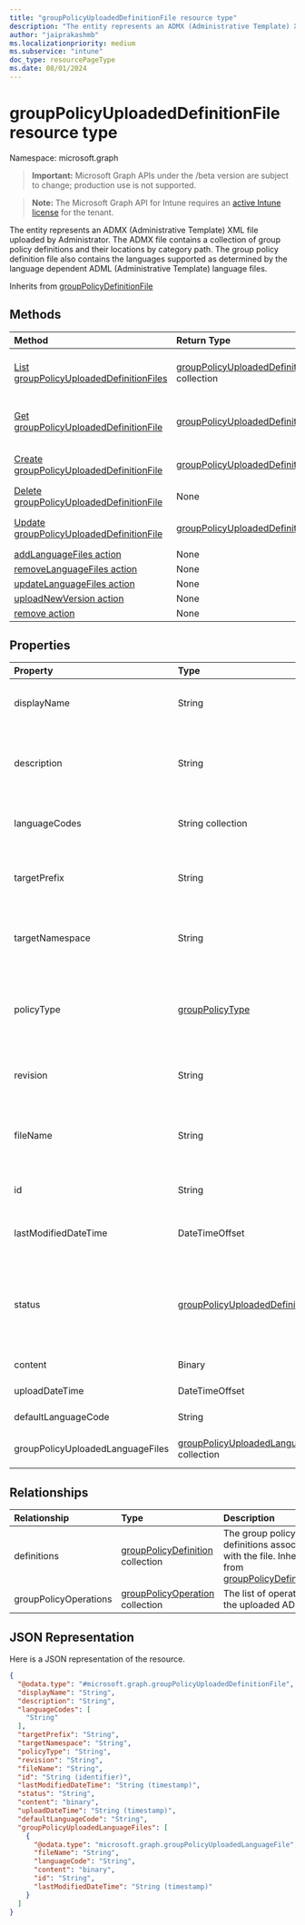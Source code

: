 ```yaml
---
title: "groupPolicyUploadedDefinitionFile resource type"
description: "The entity represents an ADMX (Administrative Template) XML file uploaded by Administrator. The ADMX file contains a collection of group policy definitions and their locations by category path. The group policy definition file also contains the languages supported as determined by the language dependent ADML (Administrative Template) language files."
author: "jaiprakashmb"
ms.localizationpriority: medium
ms.subservice: "intune"
doc_type: resourcePageType
ms.date: 08/01/2024
---
```


# groupPolicyUploadedDefinitionFile resource type

Namespace: microsoft.graph

> **Important:** Microsoft Graph APIs under the /beta version are subject to change; production use is not supported.

> **Note:** The Microsoft Graph API for Intune requires an [active Intune license](https://go.microsoft.com/fwlink/?linkid=839381) for the tenant.

The entity represents an ADMX (Administrative Template) XML file uploaded by Administrator. The ADMX file contains a collection of group policy definitions and their locations by category path. The group policy definition file also contains the languages supported as determined by the language dependent ADML (Administrative Template) language files.


Inherits from [groupPolicyDefinitionFile](../resources/intune-grouppolicy-grouppolicydefinitionfile.md)

## Methods
|Method|Return Type|Description|
|:---|:---|:---|
|[List groupPolicyUploadedDefinitionFiles](../api/intune-grouppolicy-grouppolicyuploadeddefinitionfile-list.md)|[groupPolicyUploadedDefinitionFile](../resources/intune-grouppolicy-grouppolicyuploadeddefinitionfile.md) collection|List properties and relationships of the [groupPolicyUploadedDefinitionFile](../resources/intune-grouppolicy-grouppolicyuploadeddefinitionfile.md) objects.|
|[Get groupPolicyUploadedDefinitionFile](../api/intune-grouppolicy-grouppolicyuploadeddefinitionfile-get.md)|[groupPolicyUploadedDefinitionFile](../resources/intune-grouppolicy-grouppolicyuploadeddefinitionfile.md)|Read properties and relationships of the [groupPolicyUploadedDefinitionFile](../resources/intune-grouppolicy-grouppolicyuploadeddefinitionfile.md) object.|
|[Create groupPolicyUploadedDefinitionFile](../api/intune-grouppolicy-grouppolicyuploadeddefinitionfile-create.md)|[groupPolicyUploadedDefinitionFile](../resources/intune-grouppolicy-grouppolicyuploadeddefinitionfile.md)|Create a new [groupPolicyUploadedDefinitionFile](../resources/intune-grouppolicy-grouppolicyuploadeddefinitionfile.md) object.|
|[Delete groupPolicyUploadedDefinitionFile](../api/intune-grouppolicy-grouppolicyuploadeddefinitionfile-delete.md)|None|Deletes a [groupPolicyUploadedDefinitionFile](../resources/intune-grouppolicy-grouppolicyuploadeddefinitionfile.md).|
|[Update groupPolicyUploadedDefinitionFile](../api/intune-grouppolicy-grouppolicyuploadeddefinitionfile-update.md)|[groupPolicyUploadedDefinitionFile](../resources/intune-grouppolicy-grouppolicyuploadeddefinitionfile.md)|Update the properties of a [groupPolicyUploadedDefinitionFile](../resources/intune-grouppolicy-grouppolicyuploadeddefinitionfile.md) object.|
|[addLanguageFiles action](../api/intune-grouppolicy-grouppolicyuploadeddefinitionfile-addlanguagefiles.md)|None||
|[removeLanguageFiles action](../api/intune-grouppolicy-grouppolicyuploadeddefinitionfile-removelanguagefiles.md)|None||
|[updateLanguageFiles action](../api/intune-grouppolicy-grouppolicyuploadeddefinitionfile-updatelanguagefiles.md)|None||
|[uploadNewVersion action](../api/intune-grouppolicy-grouppolicyuploadeddefinitionfile-uploadnewversion.md)|None||
|[remove action](../api/intune-grouppolicy-grouppolicyuploadeddefinitionfile-remove.md)|None||

## Properties
|Property|Type|Description|
|:---|:---|:---|
|displayName|String|The localized friendly name of the ADMX file. Inherited from [groupPolicyDefinitionFile](../resources/intune-grouppolicy-grouppolicydefinitionfile.md)|
|description|String|The localized description of the policy settings in the ADMX file. The default value is empty. Inherited from [groupPolicyDefinitionFile](../resources/intune-grouppolicy-grouppolicydefinitionfile.md)|
|languageCodes|String collection|The supported language codes for the ADMX file. Inherited from [groupPolicyDefinitionFile](../resources/intune-grouppolicy-grouppolicydefinitionfile.md)|
|targetPrefix|String|Specifies the logical name that refers to the namespace within the ADMX file. Inherited from [groupPolicyDefinitionFile](../resources/intune-grouppolicy-grouppolicydefinitionfile.md)|
|targetNamespace|String|Specifies the URI used to identify the namespace within the ADMX file. Inherited from [groupPolicyDefinitionFile](../resources/intune-grouppolicy-grouppolicydefinitionfile.md)|
|policyType|[groupPolicyType](../resources/intune-grouppolicy-grouppolicytype.md)|Specifies the type of group policy. Inherited from [groupPolicyDefinitionFile](../resources/intune-grouppolicy-grouppolicydefinitionfile.md). Possible values are: `admxBacked`, `admxIngested`.|
|revision|String|The revision version associated with the file. Inherited from [groupPolicyDefinitionFile](../resources/intune-grouppolicy-grouppolicydefinitionfile.md)|
|fileName|String|The file name of the ADMX file without the path. For example: edge.admx Inherited from [groupPolicyDefinitionFile](../resources/intune-grouppolicy-grouppolicydefinitionfile.md)|
|id|String|Key of the entity. Inherited from [groupPolicyDefinitionFile](../resources/intune-grouppolicy-grouppolicydefinitionfile.md)|
|lastModifiedDateTime|DateTimeOffset|The date and time the entity was last modified. Inherited from [groupPolicyDefinitionFile](../resources/intune-grouppolicy-grouppolicydefinitionfile.md)|
|status|[groupPolicyUploadedDefinitionFileStatus](../resources/intune-grouppolicy-grouppolicyuploadeddefinitionfilestatus.md)|The upload status of the uploaded ADMX file. Possible values are: `none`, `uploadInProgress`, `available`, `assigned`, `removalInProgress`, `uploadFailed`, `removalFailed`.|
|content|Binary|The contents of the uploaded ADMX file.|
|uploadDateTime|DateTimeOffset|The uploaded time of the uploaded ADMX file.|
|defaultLanguageCode|String|The default language of the uploaded ADMX file.|
|groupPolicyUploadedLanguageFiles|[groupPolicyUploadedLanguageFile](../resources/intune-grouppolicy-grouppolicyuploadedlanguagefile.md) collection|The list of ADML files associated with the uploaded ADMX file.|

## Relationships
|Relationship|Type|Description|
|:---|:---|:---|
|definitions|[groupPolicyDefinition](../resources/intune-grouppolicy-grouppolicydefinition.md) collection|The group policy definitions associated with the file. Inherited from [groupPolicyDefinitionFile](../resources/intune-grouppolicy-grouppolicydefinitionfile.md)|
|groupPolicyOperations|[groupPolicyOperation](../resources/intune-grouppolicy-grouppolicyoperation.md) collection|The list of operations on the uploaded ADMX file.|

## JSON Representation
Here is a JSON representation of the resource.
<!-- {
  "blockType": "resource",
  "keyProperty": "id",
  "@odata.type": "microsoft.graph.groupPolicyUploadedDefinitionFile"
}
-->
``` json
{
  "@odata.type": "#microsoft.graph.groupPolicyUploadedDefinitionFile",
  "displayName": "String",
  "description": "String",
  "languageCodes": [
    "String"
  ],
  "targetPrefix": "String",
  "targetNamespace": "String",
  "policyType": "String",
  "revision": "String",
  "fileName": "String",
  "id": "String (identifier)",
  "lastModifiedDateTime": "String (timestamp)",
  "status": "String",
  "content": "binary",
  "uploadDateTime": "String (timestamp)",
  "defaultLanguageCode": "String",
  "groupPolicyUploadedLanguageFiles": [
    {
      "@odata.type": "microsoft.graph.groupPolicyUploadedLanguageFile",
      "fileName": "String",
      "languageCode": "String",
      "content": "binary",
      "id": "String",
      "lastModifiedDateTime": "String (timestamp)"
    }
  ]
}
```
